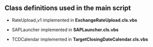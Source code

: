 ## Class definitions used in the main script

* RateUpload_v1 implemented in **ExchangeRateUpload.cls.vbs**

* SAPLauncher implemented in   **SAPLauncher.cls.vbs**

* TCDCalendar implemented in **TargetClosingDateCalendar.cls.vbs**



